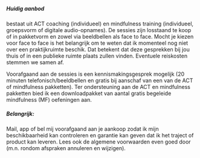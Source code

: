 ##### Huidig aanbod
bestaat uit ACT coaching (individueel) en mindfulness training (individueel, groepsvorm of digitale audio-opnames). De sessies zijn losstaand te koop of in pakketvorm en zowel via beeldbellen als face to face. Mocht je kiezen voor face to face is het belangrijk om te weten dat ik momenteel nog niet over een praktijkruimte beschik. Dat betekent dat deze gesprekken bij jou thuis of in een publieke ruimte plaats zullen vinden. Eventuele reiskosten stemmen we samen af.

Voorafgaand aan de sessies is een kennismakingsgesprek mogelijk (20 minuten telefonisch/beeldbellen en gratis bij aanschaf van een van de ACT of mindfulness pakketten). Ter ondersteuning aan de ACT en mindfulness pakketten bied ik een downloadpakket van aantal gratis begeleide mindfulness (MF) oefeningen aan. 

##### Belangrijk: 
Mail, app of bel mij voorafgaand aan je aankoop zodat ik mijn beschikbaarheid kan controleren en garantie kan geven dat ik het traject of product kan leveren. 
Lees ook de algemene voorwaarden even goed door (m.n. rondom afspraken annuleren en wijzigen).

